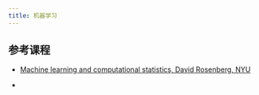 ```yaml
---
title: 机器学习
---
```


参考课程
--------

-   [Machine learning and computational statistics, David Rosenberg,
    NYU](https://davidrosenberg.github.io/ml2016/)

-    
